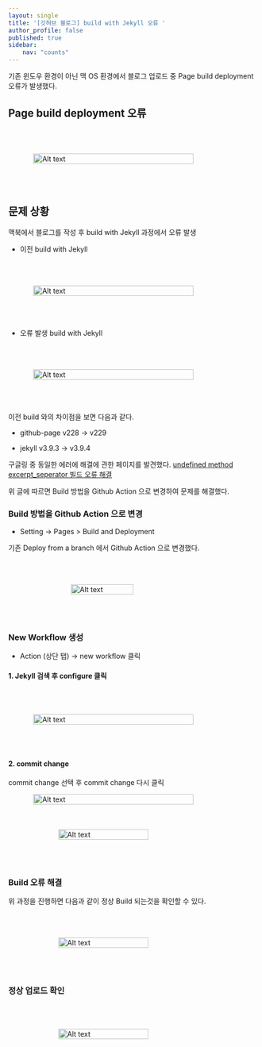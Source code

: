 ```yaml
---
layout: single
title: '[깃허브 블로그] build with Jekyll 오류 '
author_profile: false
published: true
sidebar:
    nav: "counts"
---
```


기존 윈도우 환경이 아닌 맥 OS 환경에서 블로그 업로드 중  Page build deployment 오류가 발생했다. 


##  Page build deployment 오류 

<div style="display: flex; justify-content: center;">
  <img src="{{site.url}}\images\2023-11-20-github-blog-error\build-error.png" alt="Alt text" style="width: 80%; margin: 50px;">
</div>


## 문제 상황 
맥북에서 블로그를 작성 후 build with Jekyll 과정에서 오류 발생 

- 이전 build with Jekyll
<div style="display: flex; justify-content: center;">
  <img src="{{site.url}}\images\2023-11-20-github-blog-error\v228.png" alt="Alt text" style="width: 80%; margin: 50px;">
</div>


- 오류 발생 build with Jekyll
<div style="display: flex; justify-content: center;">
  <img src="{{site.url}}\images\2023-11-20-github-blog-error\v229.png" alt="Alt text" style="width: 80%; margin: 50px;">
</div>

이전 build 와의 차이점을 보면 다음과 같다. 

- github-page v228 -> v229

- jekyll v3.9.3 -> v3.9.4 

구글링 중 동일한 에러에 해결에 관한 페이지를 발견했다. 
<a href = 'https://peterica.tistory.com/551'> undefined method excerpt_seperator 빌드 오류 해결 </a>

위 글에 따르면 Build 방법을 Github Action 으로 변경하여 문제를 해결했다. 

### Build 방법을 Github Action 으로 변경

- Setting -> Pages > Build and Deployment 
  
기존 Deploy from a branch 에서  Github Action 으로 변경했다. 

<div style="display: flex; justify-content: center;">
  <img src="{{site.url}}\images\2023-11-20-github-blog-error\github_action.png" alt="Alt text" style="width: 50%; margin: 50px;">
</div>

### New Workflow 생성 

- Action (상단 탭) -> new workflow 클릭 

#### 1. Jekyll 검색 후 configure 클릭 

<div style="display: flex; justify-content: center;">
  <img src="{{site.url}}\images\2023-11-20-github-blog-error\workflow.png" alt="Alt text" style="width: 80%; margin: 50px;">
</div>

#### 2. commit change 
commit change 선택 후 commit change 다시 클릭 

<div style="display: flex; justify-content: center;">
  <img src="{{site.url}}\images\2023-11-20-github-blog-error\commit_change.png" alt="Alt text" style="width: 80%;">
</div>
<div style="display: flex; justify-content: center;">
  <img src="{{site.url}}\images\2023-11-20-github-blog-error\commit_change2.png" alt="Alt text" style="width: 60%; margin: 50px;">
</div>

### Build 오류 해결 
위 과정을 진행하면 다음과 같이 정상 Build 되는것을 확인할 수 있다. 
<div style="display: flex; justify-content: center;">
  <img src="{{site.url}}\images\2023-11-20-github-blog-error\build_fin.png" alt="Alt text" style="width: 60%; margin: 50px;">
</div>

### 정상 업로드 확인
<div style="display: flex; justify-content: center;">
  <img src="{{site.url}}\images\2023-11-20-github-blog-error\upload_check.png" alt="Alt text" style="width: 60%; margin: 50px;">
</div>

